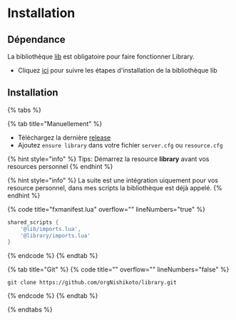 # Installation


## Dépendance

La bibliothèque [lib](https://github.com/JustGodWork/lib/releases/latest) est obligatoire pour faire fonctionner Library.
- Cliquez [ici](https://github.com/JustGodWork/lib/blob/main/README.md#getting-started) pour suivre les étapes d'installation de la bibliothèque lib

## Installation
{% tabs %}

{% tab title="Manuellement" %}
- Téléchargez la dernière [release](https://github.com/orgNishikoto/library/releases/latest)
- Ajoutez `ensure library` dans votre fichier `server.cfg` ou `resource.cfg`

{% hint style="info" %}
Tips: Démarrez la resource **library** avant vos resources personnel
{% endhint %}

{% hint style="info" %}
La suite est une intégration uiquement pour vos resource personnel, dans mes scripts la bibliothèque est déjà appelé.
{% endhint %}

{% code title="fxmanifest.lua" overflow="" lineNumbers="true" %}
```lua
shared_scripts {
    '@lib/imports.lua',
    '@library/imports.lua'
} 
```
{% endcode %}
{% endtab %}

{% tab title="Git" %}
{% code title="" overflow="" lineNumbers="false" %}
```
git clone https://github.com/orgNishikoto/library.git
```
{% endcode %}
{% endtab %}

{% endtabs %}